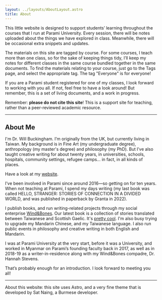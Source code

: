 ```yaml
---
layout: ../layouts/AboutLayout.astro
title: About
---
```

This little website is designed to support students’ learning throughout the courses that I run at Parami University. Every session, there will be notes uploaded about the things we have explored in class. Meanwhile, there will be occasional extra snippets and updates.

The materials on this site are tagged by course. For some courses, I teach more than one class, so for the sake of keeping things tidy, I’ll keep my notes for different classes in the same course bundled together in the same documents. To find the materials relating to your course, just go to the Tags page, and select the appropriate tag. The tag "Everyone" is for everyone!

If you are a Parami student registered for one of my classes, I look forward to working with you all. If not, feel free to have a look around! But remember, this is a set of living documents, and a work in progress.

Remember: **please do not cite this site**! This is a support site for teaching, rather than a peer-reviewed academic resource.

* * *

## About Me

I'm Dr. Will Buckingham. I’m originally from the UK, but currently living in Taiwan. My background is in Fine Art (my undergraduate degree), anthropology (my master's degree) and philosophy (my PhD). But I’ve also taught creative writing for about twenty years, in universities, schools, hospitals, community settings, refugee camps… in fact, in all kinds of places.

Have a look at my [website](https://www.willbuckingham.com).

I’ve been involved in Parami since around 2016—so getting on for ten years. When not teaching at Parami, I spend my days writing (my last book was called HELLO, STRANGER: STORIES OF CONNECTION IN A DIVIDED WORLD, and was published in paperback by Granta in 2022).

I publish books, and run writing-related projects through my social enterprise [Wind&Bones](https://books.windandbones.com). Our latest book is a collection of stories translated between Taiwanese and Scottish Gaelic. It's [pretty cool](https://taigael.com). I'm also busy trying to upgrade my Mandarin Chinese, and my Taiwanese language. I also run public events in philosophy and creative writing in both English and Mandarin.

I was at Parami University at the very start, before it was a University, and worked in Myanmar on Parami’s founding faculty back in 2017, as well as in 2018-19 as a writer-in-residence along with my Wind&Bones compadre, Dr. Hannah Stevens.

That’s probably enough for an introduction. I look forward to meeting you all!

* * *

About this website: this site uses Astro, and a very fine theme that is developed by Sat Naing, a Burmese developer.